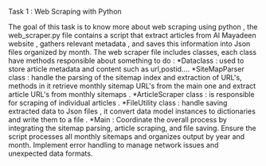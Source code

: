 Task 1 : Web Scraping with Python

The goal of this task is to know more about web scraping using python , the web_scraper.py file contains a script that extract articles from Al Mayadeen website , gathers relevant metadata , and saves this information into Json files organized by month. 
The web scraper file includes classes, each class have methods responsible about something to do :
*Dataclass : used to store article metadata and content such as url,postid....
*SiteMapParser class : handle the parsing of the sitemap index and extraction of URL's, methods in it retrieve monthly sitemap URL's from the main one and extract article URL's from monthly sitemaps .
*ArticleScraper class : is responsible for scraping of individual articles .
*FileUtility class : handle saving extracted data to Json files , it convert data model instances to dictionaries and write them to a file .
*Main : Coordinate the overall process by integrating the sitemap parsing, article scraping, and file saving. Ensure the script processes all monthly sitemaps and organizes output by year and month. Implement error handling to manage network issues and unexpected data formats.

